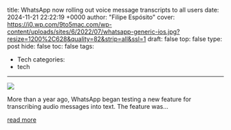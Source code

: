 title: WhatsApp now rolling out voice message transcripts to all users
date: 2024-11-21 22:22:19 +0000
author: "Filipe Espósito"
cover: https://i0.wp.com/9to5mac.com/wp-content/uploads/sites/6/2022/07/whatsapp-generic-ios.jpg?resize=1200%2C628&quality=82&strip=all&ssl=1
draft: false
top: false
type: post
hide: false
toc: false
tags:
  - Tech
categories:
  - tech
---

![](https://i0.wp.com/9to5mac.com/wp-content/uploads/sites/6/2022/07/whatsapp-generic-ios.jpg?resize=1200%2C628&quality=82&strip=all&ssl=1)

More than a year ago, WhatsApp began testing a new feature for transcribing audio messages into text. The feature was...

[read more](https://9to5mac.com/2024/11/21/whatsapp-now-rolling-out-voice-message-transcripts-to-all-users/)
